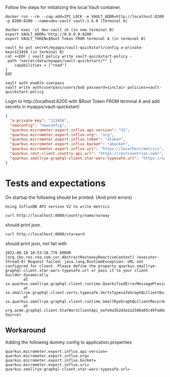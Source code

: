 Follow the steps for initializing the local Vault container.

```shell
docker run --rm --cap-add=IPC_LOCK -e VAULT_ADDR=http://localhost:8200 -p 8200:8200 --name=dev-vault vault:1.6.0 (Terminal A)
```
```shell
docker exec -it dev-vault sh (in new terminal B)
export VAULT_ADDR='http://0.0.0.0:8200'
export VAULT_TOKEN=$Root Token FROM terminal A (in terminal B)

vault kv put secret/myapps/vault-quickstart/config a-private-key=123456 (in terminal B)
cat <<EOF | vault policy write vault-quickstart-policy -
 path "secret/data/myapps/vault-quickstart/*" {
    capabilities = ["read"]
}
EOF

vault auth enable userpass
vault write auth/userpass/users/bob password=sinclair policies=vault-quickstart-policy
```    
    
Login to http://localhost:8200 with $Root Token FROM terminal A and add secrets in myapps/vault-quickstart/ 
```json
{
  "a-private-key": "123456",
  "newconfig": "newconfig",
  "quarkus.micrometer.export.influx.api-version": "V2",
  "quarkus.micrometer.export.influx.org": "org",
  "quarkus.micrometer.export.influx.token": "atoken",
  "quarkus.micrometer.export.influx.bucket": "abucket",
  "quarkus.micrometer.export.influx.uri": "https://localhost/metrics",
  "quarkus.rest-client.country-api.url": "https://restcountries.com/",
  "quarkus.smallrye-graphql-client.star-wars-typesafe.url": "https://swapi-graphql.netlify.app/.netlify/functions/index"
}
```

# Tests and expectations
On startup the following should be printed. (And print errors)
```text
Using InfluxDB API version V2 to write metrics
```

```shell
curl http://localhost:8080/country/name/norway
```
should print json.

```shell
curl http://localhost:8080/starward
```
should print json, not fail with
```text
2022-08-18 10:53:18,778 ERROR [org.jbo.res.rea.com.cor.AbstractResteasyReactiveContext] (executor-thread-0) Request failed: java.lang.RuntimeException: URL not configured for client. Please define the property quarkus.smallrye-graphql-client.star-wars-typesafe.url or pass it to your client builder dynamically
        at io.quarkus.smallrye.graphql.client.runtime.QuarkifiedErrorMessageProvider.urlMissingErrorForNamedClient(QuarkifiedErrorMessageProvider.java:14)
        at io.smallrye.graphql.client.vertx.typesafe.VertxTypesafeGraphQLClientBuilder.build(VertxTypesafeGraphQLClientBuilder.java:124)
        at io.quarkus.smallrye.graphql.client.runtime.SmallRyeGraphQLClientRecorder.lambda$typesafeClientSupplier$0(SmallRyeGraphQLClientRecorder.java:20)
        at org.acme.graphql.client.StarWarsClientApi_eafe9a3b2d3e2a2588a03c49fa86dfd0a5185761_Synthetic_Bean.create(Unknown Source)
```

## Workaround
Adding the following dummy config to application.properties 
```properties
quarkus.micrometer.export.influx.api-version=
quarkus.micrometer.export.influx.org=
quarkus.micrometer.export.influx.bucket=
quarkus.micrometer.export.influx.uri=
quarkus.smallrye-graphql-client.star-wars-typesafe.url=
```